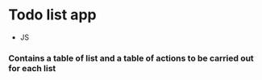 # Todo list app

 - JS
### Contains a table of list and a table of actions to be carried out for each list